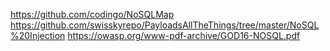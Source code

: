 https://github.com/codingo/NoSQLMap
https://github.com/swisskyrepo/PayloadsAllTheThings/tree/master/NoSQL%20Injection
https://owasp.org/www-pdf-archive/GOD16-NOSQL.pdf